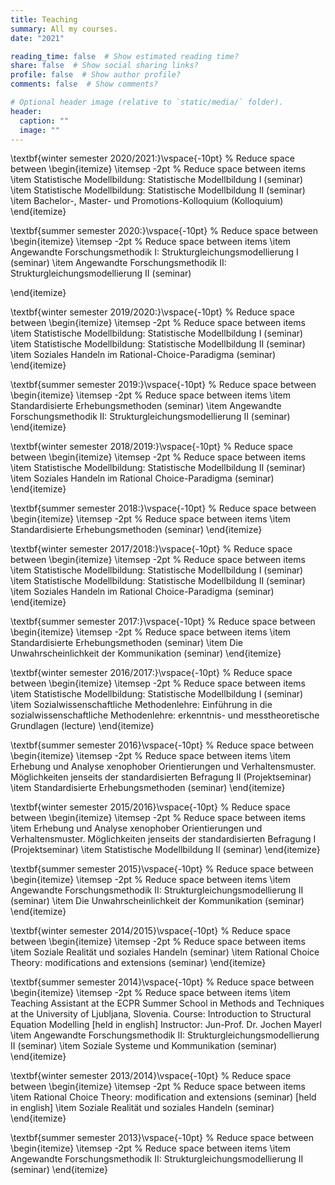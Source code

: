 ```yaml
---
title: Teaching
summary: All my courses.
date: "2021"

reading_time: false  # Show estimated reading time?
share: false  # Show social sharing links?
profile: false  # Show author profile?
comments: false  # Show comments?

# Optional header image (relative to `static/media/` folder).
header:
  caption: ""
  image: ""
---
```


\textbf{winter semester 2020/2021:}\vspace{-10pt} % Reduce space between
\begin{itemize} \itemsep -2pt % Reduce space between items
\item Statistische Modellbildung: Statistische Modellbildung I (seminar)
\item Statistische Modellbildung: Statistische Modellbildung II (seminar)
\item Bachelor-, Master- und Promotions-Kolloquium (Kolloquium)
\end{itemize}

\textbf{summer semester 2020:}\vspace{-10pt} % Reduce space between
\begin{itemize} \itemsep -2pt % Reduce space between items
\item Angewandte Forschungsmethodik I: Strukturgleichungsmodellierung I (seminar)
\item Angewandte Forschungsmethodik II: Strukturgleichungsmodellierung II (seminar)

\end{itemize}

\textbf{winter semester 2019/2020:}\vspace{-10pt} % Reduce space between
\begin{itemize} \itemsep -2pt % Reduce space between items
\item Statistische Modellbildung: Statistische Modellbildung I (seminar)
\item Statistische Modellbildung: Statistische Modellbildung II (seminar)
\item Soziales Handeln im Rational-Choice-Paradigma (seminar)
\end{itemize}

\textbf{summer semester 2019:}\vspace{-10pt} % Reduce space between
\begin{itemize} \itemsep -2pt % Reduce space between items
\item Standardisierte Erhebungsmethoden (seminar)
\item Angewandte Forschungsmethodik II: Strukturgleichungsmodellierung II (seminar)
\end{itemize}

\textbf{winter semester 2018/2019:}\vspace{-10pt} % Reduce space between
\begin{itemize} \itemsep -2pt % Reduce space between items
\item Statistische Modellbildung: Statistische Modellbildung II (seminar)
\item Soziales Handeln im Rational Choice-Paradigma (seminar)
\end{itemize}

\textbf{summer semester 2018:}\vspace{-10pt} % Reduce space between
\begin{itemize} \itemsep -2pt % Reduce space between items
\item Standardisierte Erhebungsmethoden (seminar)
\end{itemize}

\textbf{winter semester 2017/2018:}\vspace{-10pt} % Reduce space between
\begin{itemize} \itemsep -2pt % Reduce space between items
\item Statistische Modellbildung: Statistische Modellbildung I (seminar)
\item Statistische Modellbildung: Statistische Modellbildung II (seminar)
\item Soziales Handeln im Rational Choice-Paradigma (seminar)
\end{itemize}

\textbf{summer semester 2017:}\vspace{-10pt} % Reduce space between
\begin{itemize} \itemsep -2pt % Reduce space between items
\item Standardisierte Erhebungsmethoden (seminar)
\item Die Unwahrscheinlichkeit der Kommunikation (seminar)
\end{itemize}

\textbf{winter semester 2016/2017:}\vspace{-10pt} % Reduce space between
\begin{itemize} \itemsep -2pt % Reduce space between items
\item Statistische Modellbildung: Statistische Modellbildung I (seminar)
\item Sozialwissenschaftliche Methodenlehre: Einführung in die sozialwissenschaftliche Methodenlehre: erkenntnis- und messtheoretische Grundlagen (lecture)
\end{itemize}

\textbf{summer semester 2016}\vspace{-10pt} % Reduce space between
\begin{itemize} \itemsep -2pt % Reduce space between items
\item Erhebung und Analyse xenophober Orientierungen und Verhaltensmuster. Möglichkeiten jenseits der standardisierten Befragung II (Projektseminar)
\item Standardisierte Erhebungsmethoden (seminar)
\end{itemize}

\textbf{winter semester 2015/2016}\vspace{-10pt} % Reduce space between
\begin{itemize} \itemsep -2pt % Reduce space between items
\item Erhebung und Analyse xenophober Orientierungen und Verhaltensmuster. Möglichkeiten jenseits der standardisierten Befragung I (Projektseminar)
\item Statistische Modellbildung II (seminar)
\end{itemize}

\textbf{summer semester 2015}\vspace{-10pt} % Reduce space between
\begin{itemize} \itemsep -2pt % Reduce space between items
\item Angewandte Forschungsmethodik II: Strukturgleichungsmodellierung II (seminar)
\item Die Unwahrscheinlichkeit der Kommunikation (seminar)
\end{itemize}

\textbf{winter semester 2014/2015}\vspace{-10pt} % Reduce space between
\begin{itemize} \itemsep -2pt % Reduce space between items
\item Soziale Realität und soziales Handeln (seminar)
\item Rational Choice Theory: modifications and extensions (seminar)
\end{itemize}

\textbf{summer semester 2014}\vspace{-10pt} % Reduce space between
\begin{itemize} \itemsep -2pt % Reduce space between items
\item Teaching Assistant at the ECPR Summer School in Methods and Techniques at the University of Ljubljana, Slovenia. Course: Introduction to Structural Equation Modelling [held in english] Instructor: Jun-Prof. Dr. Jochen Mayerl
\item Angewandte Forschungsmethodik II: Strukturgleichungsmodellierung II (seminar)
\item Soziale Systeme und Kommunikation (seminar)
\end{itemize}

\textbf{winter semester 2013/2014}\vspace{-10pt} % Reduce space between
\begin{itemize} \itemsep -2pt % Reduce space between items
\item Rational Choice Theory: modification and extensions (seminar) [held in english]
\item Soziale Realität und soziales Handeln (seminar)
\end{itemize}

\textbf{summer semester 2013}\vspace{-10pt} % Reduce space between
\begin{itemize} \itemsep -2pt % Reduce space between items
\item Angewandte Forschungsmethodik II: Strukturgleichungsmodellierung II (seminar)
\end{itemize}
